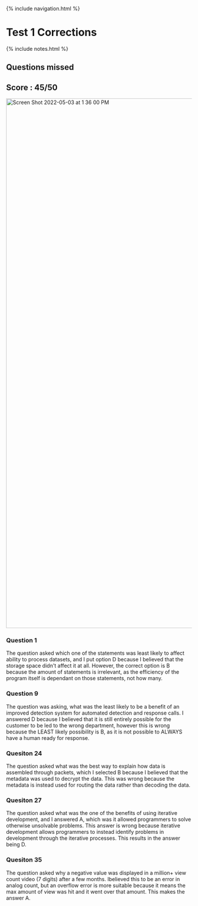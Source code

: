 {% include navigation.html %}

<h1> Test 1 Corrections</h1>

{% include notes.html %}

<h2> Questions missed </h2>

<h2> Score : 45/50 </h2>
<img width="1434" alt="Screen Shot 2022-05-03 at 1 36 00 PM" src="https://user-images.githubusercontent.com/89236893/166561595-06963d24-fe84-45aa-82dc-c1b073606784.png">

<h3>Question 1</h3>
The question asked which one of the statements was least likely to affect ability to process datasets, and I put option D because I believed that the storage space didn't affect it at all. However, the correct option is B because the amount of statements is irrelevant, as the efficiency of the program itself is dependant on those statements, not how many.

<h3>Question 9</h3>
The question was asking, what was the least likely to be a benefit of an improved detection system for automated detection and response calls. I answered D because I believed that it is still entirely possible for the customer to be led to the wrong department, however this is wrong because the LEAST likely possibility is B, as it is not possible to ALWAYS have a human ready for response.


<h3>Quesiton 24</h3>
The question asked what was the best way to explain how data is assembled through packets, which I selected B because I believed that the metadata was used to decrypt the data. This was wrong because the metadata is instead used for routing the data rather than decoding the data.

<h3>Quesiton 27</h3>
The question asked what was the one of the benefits of using iterative development, and I answered A, which was it allowed programmers to solve otherwise unsolvable problems. This answer is wrong because iterative development allows programmers to instead identify problems in development through the iterative processes. This results in the answer being D.

<h3>Quesiton 35</h3>
The question asked why a negative value was displayed in a million+ view count video (7 digits) after a few months. Ibelieved this to be an error in analog count, but an overflow error is more suitable because it means the max amount of view was hit and it went over that amount. This makes the answer A.
